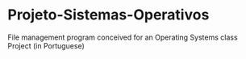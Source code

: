 # Projeto-Sistemas-Operativos
File management program conceived for an Operating Systems class Project (in Portuguese)
